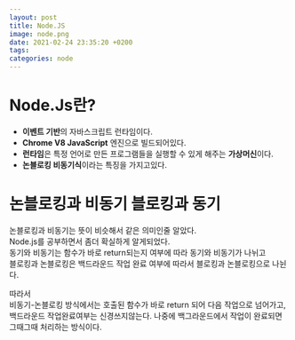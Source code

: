 ```yaml
---
layout: post
title: Node.JS
image: node.png
date: 2021-02-24 23:35:20 +0200
tags:
categories: node
---
```


# Node.Js란?
* **이벤트 기반**의 자바스크립트 런타임이다.
* **Chrome V8 JavaScript** 엔진으로 빌드되어있다.
* **런타임**은 특정 언어로 만든 프로그램들을 실행할 수 있게 해주는 **가상머신**이다.
* **논블로킹 비동기식**이라는 특징을 가지고있다.
 

# 논블로킹과 비동기 블로킹과 동기
논블로킹과 비동기는 뜻이 비슷해서 같은 의미인줄 알았다.  
Node.js를 공부하면서 좀더 확실하게 알게되었다.  
동기와 비동기는 함수가 바로 return되는지 여부에 따라 동기와 비동기가 나뉘고  
블로킹과 논블로킹은 백드라운드 작업 완료 여부에 따라서 블로킹과 논블로킹으로 나뉜다.  

따라서  
비동기-논블로킹 방식에서는 호출된 함수가 바로 return 되어 다음 작업으로 넘어가고,  
백드라운드 작업완료여부는 신경쓰지않는다. 나중에 백그라운드에서 작업이 완료되면  
그때그때 처리하는 방식이다.
